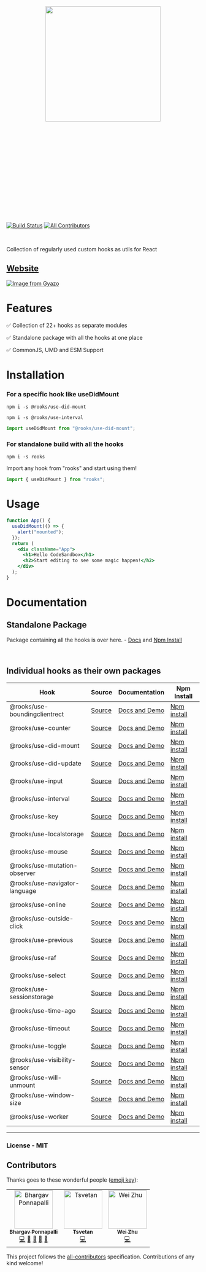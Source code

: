 <br/>
<br/>
<p align="center">
  <img src="https://i.gyazo.com/67b004be5aa811e9ccd8375b9ce274e1.png" height="300" style="margin: 200px 0" />
</p>
<br/>
<br/>

[![Build Status](https://travis-ci.org/imbhargav5/rooks.svg?branch=master)](https://travis-ci.org/imbhargav5/rooks) [![All Contributors](https://img.shields.io/badge/all_contributors-3-orange.svg?style=flat-square)](#contributors)

<br/>

Collection of regularly used custom hooks as utils for React

## [Website](https://react-hooks.org)

[![Image from Gyazo](https://i.gyazo.com/95e208eb09a97edee34eb65ef1be5367.png)](https://gyazo.com/95e208eb09a97edee34eb65ef1be5367)

# Features

✅ Collection of 22+ hooks as separate modules

✅ Standalone package with all the hooks at one place

✅ CommonJS, UMD and ESM Support

# Installation

### For a specific hook like useDidMount

```
npm i -s @rooks/use-did-mount
```

```
npm i -s @rooks/use-interval
```

```jsx
import useDidMount from "@rooks/use-did-mount";
```

### For standalone build with all the hooks

```
npm i -s rooks
```

Import any hook from "rooks" and start using them!

```jsx
import { useDidMount } from "rooks";
```

# Usage

```jsx
function App() {
  useDidMount(() => {
    alert("mounted");
  });
  return (
    <div className="App">
      <h1>Hello CodeSandbox</h1>
      <h2>Start editing to see some magic happen!</h2>
    </div>
  );
}
```

# Documentation

## Standalone Package

Package containing all the hooks is over here. - [Docs](https://github.com/imbhargav5/rooks/tree/master/packages/rooks) and [Npm Install](https://npmjs.com/package/rooks)

<br/>

## Individual hooks as their own packages

| Hook                          | Source                                                                                | Documentation                                                        | Npm Install                                                            |
| ----------------------------- | ------------------------------------------------------------------------------------- | -------------------------------------------------------------------- | ---------------------------------------------------------------------- |
| @rooks/use-boundingclientrect | [Source](https://github.com/imbhargav5/rooks/tree/master/packages/boundingclientrect) | [Docs and Demo](https://react-hooks.org/hook/use-boundingclientrect) | [Npm install](https://npmjs.com/package/@rooks/use-boundingclientrect) |
| @rooks/use-counter            | [Source](https://github.com/imbhargav5/rooks/tree/master/packages/counter)            | [Docs and Demo](https://react-hooks.org/hook/use-counter)            | [Npm install](https://npmjs.com/package/@rooks/use-counter)            |
| @rooks/use-did-mount          | [Source](https://github.com/imbhargav5/rooks/tree/master/packages/did-mount)          | [Docs and Demo](https://react-hooks.org/hook/use-did-mount)          | [Npm install](https://npmjs.com/package/@rooks/use-did-mount)          |
| @rooks/use-did-update         | [Source](https://github.com/imbhargav5/rooks/tree/master/packages/did-update)         | [Docs and Demo](https://react-hooks.org/hook/use-did-update)         | [Npm install](https://npmjs.com/package/@rooks/use-did-update)         |
| @rooks/use-input              | [Source](https://github.com/imbhargav5/rooks/tree/master/packages/input)              | [Docs and Demo](https://react-hooks.org/hook/use-input)              | [Npm install](https://npmjs.com/package/@rooks/use-input)              |
| @rooks/use-interval           | [Source](https://github.com/imbhargav5/rooks/tree/master/packages/interval)           | [Docs and Demo](https://react-hooks.org/hook/use-interval)           | [Npm install](https://npmjs.com/package/@rooks/use-interval)           |
| @rooks/use-key                | [Source](https://github.com/imbhargav5/rooks/tree/master/packages/key)                | [Docs and Demo](https://react-hooks.org/hook/use-key)                | [Npm install](https://npmjs.com/package/@rooks/use-key)                |
| @rooks/use-localstorage       | [Source](https://github.com/imbhargav5/rooks/tree/master/packages/localstorage)       | [Docs and Demo](https://react-hooks.org/hook/use-localstorage)       | [Npm install](https://npmjs.com/package/@rooks/use-localstorage)       |
| @rooks/use-mouse              | [Source](https://github.com/imbhargav5/rooks/tree/master/packages/mouse)              | [Docs and Demo](https://react-hooks.org/hook/use-mouse)              | [Npm install](https://npmjs.com/package/@rooks/use-mouse)              |
| @rooks/use-mutation-observer  | [Source](https://github.com/imbhargav5/rooks/tree/master/packages/mutation-observer)  | [Docs and Demo](https://react-hooks.org/hook/use-mutation-observer)  | [Npm install](https://npmjs.com/package/@rooks/use-mutation-observer)  |
| @rooks/use-navigator-language | [Source](https://github.com/imbhargav5/rooks/tree/master/packages/navigator-language) | [Docs and Demo](https://react-hooks.org/hook/use-navigator-language) | [Npm install](https://npmjs.com/package/@rooks/use-navigator-language) |
| @rooks/use-online             | [Source](https://github.com/imbhargav5/rooks/tree/master/packages/online)             | [Docs and Demo](https://react-hooks.org/hook/use-online)             | [Npm install](https://npmjs.com/package/@rooks/use-online)             |
| @rooks/use-outside-click      | [Source](https://github.com/imbhargav5/rooks/tree/master/packages/outside-click)      | [Docs and Demo](https://react-hooks.org/hook/use-outside-click)      | [Npm install](https://npmjs.com/package/@rooks/use-outside-click)      |
| @rooks/use-previous           | [Source](https://github.com/imbhargav5/rooks/tree/master/packages/previous)           | [Docs and Demo](https://react-hooks.org/hook/use-previous)           | [Npm install](https://npmjs.com/package/@rooks/use-previous)           |
| @rooks/use-raf                | [Source](https://github.com/imbhargav5/rooks/tree/master/packages/raf)                | [Docs and Demo](https://react-hooks.org/hook/use-raf)                | [Npm install](https://npmjs.com/package/@rooks/use-raf)                |
| @rooks/use-select             | [Source](https://github.com/imbhargav5/rooks/tree/master/packages/select)             | [Docs and Demo](https://react-hooks.org/hook/use-select)             | [Npm install](https://npmjs.com/package/@rooks/use-select)             |
| @rooks/use-sessionstorage     | [Source](https://github.com/imbhargav5/rooks/tree/master/packages/sessionstorage)     | [Docs and Demo](https://react-hooks.org/hook/use-sessionstorage)     | [Npm install](https://npmjs.com/package/@rooks/use-sessionstorage)     |
| @rooks/use-time-ago           | [Source](https://github.com/imbhargav5/rooks/tree/master/packages/time-ago)           | [Docs and Demo](https://react-hooks.org/hook/use-time-ago)           | [Npm install](https://npmjs.com/package/@rooks/use-time-ago)           |
| @rooks/use-timeout            | [Source](https://github.com/imbhargav5/rooks/tree/master/packages/timeout)            | [Docs and Demo](https://react-hooks.org/hook/use-timeout)            | [Npm install](https://npmjs.com/package/@rooks/use-timeout)            |
| @rooks/use-toggle             | [Source](https://github.com/imbhargav5/rooks/tree/master/packages/toggle)             | [Docs and Demo](https://react-hooks.org/hook/use-toggle)             | [Npm install](https://npmjs.com/package/@rooks/use-toggle)             |
| @rooks/use-visibility-sensor  | [Source](https://github.com/imbhargav5/rooks/tree/master/packages/visibility-sensor)  | [Docs and Demo](https://react-hooks.org/hook/use-visibility-sensor)  | [Npm install](https://npmjs.com/package/@rooks/use-visibility-sensor)  |
| @rooks/use-will-unmount       | [Source](https://github.com/imbhargav5/rooks/tree/master/packages/will-unmount)       | [Docs and Demo](https://react-hooks.org/hook/use-will-unmount)       | [Npm install](https://npmjs.com/package/@rooks/use-will-unmount)       |
| @rooks/use-window-size        | [Source](https://github.com/imbhargav5/rooks/tree/master/packages/window-size)        | [Docs and Demo](https://react-hooks.org/hook/use-window-size)        | [Npm install](https://npmjs.com/package/@rooks/use-window-size)        |
| @rooks/use-worker             | [Source](https://github.com/imbhargav5/rooks/tree/master/packages/worker)             | [Docs and Demo](https://react-hooks.org/hook/use-worker)             | [Npm install](https://npmjs.com/package/@rooks/use-worker)             |

<hr/>

### License - MIT

## Contributors

Thanks goes to these wonderful people ([emoji key](https://github.com/all-contributors/all-contributors#emoji-key)):

<!-- ALL-CONTRIBUTORS-LIST:START - Do not remove or modify this section -->
<!-- prettier-ignore -->
<table><tr><td align="center"><a href="https://imbhargav5.com/"><img src="https://avatars2.githubusercontent.com/u/2936644?v=4" width="100px;" alt="Bhargav Ponnapalli"/><br /><sub><b>Bhargav Ponnapalli</b></sub></a><br /><a href="https://github.com/imbhargav5/rooks/commits?author=imbhargav5" title="Code">💻</a> <a href="#ideas-imbhargav5" title="Ideas, Planning, & Feedback">🤔</a> <a href="#design-imbhargav5" title="Design">🎨</a> <a href="https://github.com/imbhargav5/rooks/commits?author=imbhargav5" title="Documentation">📖</a> <a href="https://github.com/imbhargav5/rooks/issues?q=author%3Aimbhargav5" title="Bug reports">🐛</a></td><td align="center"><a href="https://github.com/fintara"><img src="https://avatars0.githubusercontent.com/u/4290594?v=4" width="100px;" alt="Tsvetan"/><br /><sub><b>Tsvetan</b></sub></a><br /><a href="https://github.com/imbhargav5/rooks/commits?author=fintara" title="Code">💻</a></td><td align="center"><a href="http://twitter.com/yesmeck"><img src="https://avatars0.githubusercontent.com/u/465125?v=4" width="100px;" alt="Wei Zhu"/><br /><sub><b>Wei Zhu</b></sub></a><br /><a href="https://github.com/imbhargav5/rooks/commits?author=yesmeck" title="Code">💻</a></td></tr></table>
<!-- ALL-CONTRIBUTORS-LIST:END -->

This project follows the [all-contributors](https://github.com/all-contributors/all-contributors) specification. Contributions of any kind welcome!
